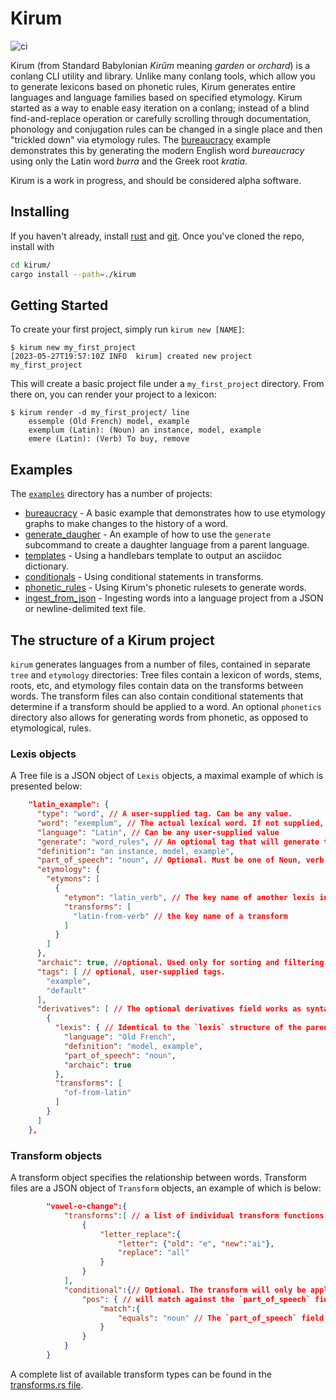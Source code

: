 # Kirum

![ci](https://github.com/fearful-symmetry/kirum/actions/workflows/rust.yml/badge.svg)

Kirum (from Standard Babylonian _Kirûm_ meaning _garden_ or _orchard_) is a conlang CLI utility and library.
Unlike many conlang tools, which allow you to generate lexicons based on phonetic rules, Kirum generates entire languages and language families based on specified etymology. Kirum started as a way to enable easy iteration on a conlang; instead of a blind find-and-replace operation or carefully scrolling through documentation, phonology and conjugation rules can be changed in a single place and then "trickled down" via etymology rules.
The [bureaucracy](examples/bureaucracy/) example demonstrates this by generating the modern English word _bureaucracy_ using only the Latin word _burra_ and the Greek root _kratia_.

Kirum is a work in progress, and should be considered alpha software.

## Installing

If you haven't already, install [rust](https://rustup.rs/) and [git](https://github.com/git-guides/install-git). Once you've cloned the repo, install with
```bash
cd kirum/
cargo install --path=./kirum

```

## Getting Started

To create your first project, simply run `kirum new [NAME]`:
```
$ kirum new my_first_project
[2023-05-27T19:57:10Z INFO  kirum] created new project my_first_project
```

This will create a basic project file under a `my_first_project` directory. From there on, you can render your project to a lexicon:

```
$ kirum render -d my_first_project/ line
    essemple (Old French) model, example
    exemplum (Latin): (Noun) an instance, model, example
    emere (Latin): (Verb) To buy, remove
```


## Examples

The [`examples`](examples) directory has a number of projects:

- [bureaucracy](examples/bureaucracy/) - A basic example that demonstrates how to use etymology graphs to make changes to the history of a word.
- [generate_daugher](examples/generate_daughter/) - An example of how to use the `generate` subcommand to create a daughter language from a parent language.
- [templates](examples/templates/) - Using a handlebars template to output an asciidoc dictionary.
- [conditionals](examples/conditionals/) - Using conditional statements in transforms.
- [phonetic_rules](examples/phonetic_rules/) - Using Kirum's phonetic rulesets to generate words.
- [ingest_from_json](examples/ingest_from_json/) - Ingesting words into a language project from a JSON or newline-delimited text file.


## The structure of a Kirum project

`kirum` generates languages from a number of files, contained in separate `tree` and `etymology` directories: Tree files contain a lexicon of words, stems, roots, etc, and etymology files contain data on the transforms between words. The transform files can also contain conditional statements that determine if a transform should be applied to a word. An optional `phonetics` directory also allows for generating words from phonetic, as opposed to etymological, rules.

### Lexis objects

A Tree file is a JSON object of `Lexis` objects, a maximal example of which is presented below:

```json
    "latin_example": {
      "type": "word", // A user-supplied tag. Can be any value.
      "word": "exemplum", // The actual lexical word. If not supplied, kirum will attempt to derive it based on etymology
      "language": "Latin", // Can be any user-supplied value
      "generate": "word_rules", // An optional tag that will generate the word from phonetic rules, see examples/phonetic_rules
      "definition": "an instance, model, example",
      "part_of_speech": "noun", // Optional. Must be one of Noun, verb, or adjective.
      "etymology": {
        "etymons": [
          {
            "etymon": "latin_verb", // The key name of another lexis in the Kirum project
            "transforms": [
              "latin-from-verb" // the key name of a transform
            ]
          }
        ]
      },
      "archaic": true, //optional. Used only for sorting and filtering.
      "tags": [ // optional, user-supplied tags.
        "example",
        "default"
      ],
      "derivatives": [ // The optional derivatives field works as syntactic sugar, allowing users to specify derivative words within the object of the etymon, as opposed to as a separate JSON object.
        {
          "lexis": { // Identical to the `lexis` structure of the parent lexis.
            "language": "Old French",
            "definition": "model, example",
            "part_of_speech": "noun",
            "archaic": true
          },
          "transforms": [
            "of-from-latin"
          ]
        }
      ]
    },
```

### Transform objects

A transform object specifies the relationship between words. Transform files are a JSON object of `Transform` objects, an example of which is below:
```json
        "vowel-o-change":{
            "transforms":[ // a list of individual transform functions. See below for available transforms
                {
                    "letter_replace":{
                        "letter": {"old": "e", "new":"ai"},
                        "replace": "all"
                    }
                }
            ],
            "conditional":{// Optional. The transform will only be applied if the conditional evaluates to true
                "pos": { // will match against the `part_of_speech` field of the Lexis object
                    "match":{
                        "equals": "noun" // The `part_of_speech` field must be equal to `noun`. 
                    }
                }
            }
        }
```

A complete list of available transform types can be found in the [transforms.rs file](libkirum/src/transforms.rs).
